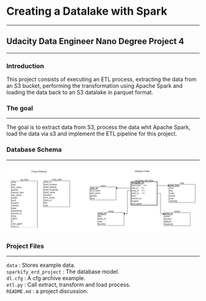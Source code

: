# Creating a Datalake with Spark
***
## Udacity Data Engineer Nano Degree Project 4
***
### Introduction
This project consists of executing an ETL process, extracting the data from an S3 bucket, performing the transformation using Apache Spark and loading the data back to an S3 datalake in parquet format.

### The goal
***
The goal is to extract data from S3, process the data whit Apache Spark, load the data via s3 and implement the ETL pipeline for this project.

### Database Schema
***
![ERD](sparkify_erd_project.png)

### Project Files
***
```data``` : Stores example data. <br>
```sparkify_erd_project``` : The database model. <br>
```dl.cfg``` : A cfg archive example. <br>
```etl.py``` : Call extract, transform and load process. <br>
```README.md``` : a project discussion.
